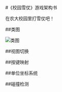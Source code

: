 #《校园雪仗》游戏架构书

在农大校园里打雪仗吧！

##类图

![类图](imgs/class-disgram.svg)

##视图切换



##按键映射



##单位坐标系统



##碰撞检测

